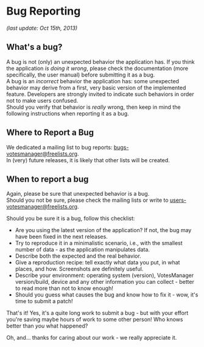 Bug Reporting
=============
*(last update: Oct 15th, 2013)*

What's a bug?
-------------
A bug is not (only) an unexpected behavior the application has. If you think the application *is doing it wrong*, please check the documentation (more specifically, the user manual) before submitting it as a bug.  
A bug is an *incorrect* behavior the application has: some unexpected behavior may derive from a first, very basic version of the implemented feature. Developers are strongly invited to indicate such behaviors in order not to make users confused.  
Should you verify that behavior is *really* wrong, then keep in mind the following instructions when reporting it as a bug.

Where to Report a Bug
---------------------

We dedicated a mailing list to bug reports: bugs-votesmanager@freelists.org.  
In (very) future releases, it is likely that other lists will be created.

When to report a bug
--------------------

Again, please be sure that unexpected behavior is a bug.  
Should you not be sure, please check the mailing lists or write to users-votesmanager@freelists.org.

Should you be sure it is a bug, follow this checklist:

* Are you using the latest version of the application? If not, the bug may have been fixed in the next releases.
* Try to reproduce it in a minimalistic scenario, i.e., with the smallest number of data - as the application manipulates data.
* Describe both the expected and the real behavior.
* Give a reproduction recipe: tell exactly what data you put, in what places, and how. Screenshots are definitely useful.
* Describe your environment: operating system (version), VotesManager version/build, device and any other information you can collect - better to read more than not to know enough!
* Should you guess what causes the bug and know how to fix it - wow, it's time to submit a patch!

That's it! Yes, it's a quite long work to submit a bug - but with your effort you're saving maybe hours of work to some other person! Who knows better than *you* what happened?

Oh, and... thanks for caring about our work - we really appreciate it.
